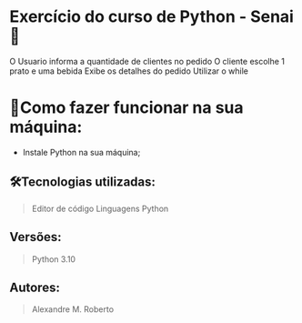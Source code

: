 # Exercício do curso de Python - Senai🚀
O Usuario informa a quantidade de clientes no pedido
O cliente escolhe 1 prato e uma bebida
Exibe os detalhes do pedido
Utilizar o while


# 🔌Como fazer funcionar na sua máquina:

- Instale Python na sua máquina;


## 🛠️Tecnologias utilizadas:

> Editor de código
Linguagens Python


## Versões:

> Python 3.10
> 

## Autores:
> Alexandre M. Roberto
